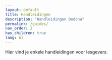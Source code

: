 ```yaml
---
layout: default
title: Handleidingen
description: "Handleidingen Dodona"
permalink: /guides/
nav_order: 2
has_children: true
lang: nl
---
```


Hier vind je enkele handleidingen voor lesgevers.
